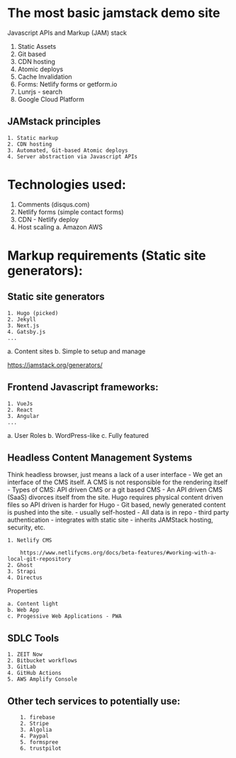# The most basic jamstack demo site
Javascript APIs and Markup (JAM) stack

1. Static Assets
2. Git based
3. CDN hosting
4. Atomic deploys
5. Cache Invalidation
6. Forms: Netlify forms or getform.io
7. Lunrjs - search
8. Google Cloud Platform

## JAMstack principles
    1. Static markup
    2. CDN hosting
    3. Automated, Git-based Atomic deploys
    4. Server abstraction via Javascript APIs

# Technologies used:
1. Comments (disqus.com)
2. Netlify forms (simple contact forms)
3. CDN - Netlify deploy
4. Host scaling
    a. Amazon AWS

# Markup requirements (Static site generators):
## Static site generators
    1. Hugo (picked)
    2. Jekyll
    3. Next.js
    4. Gatsby.js
    ...
a. Content sites
b. Simple to setup and manage 

https://jamstack.org/generators/



## Frontend Javascript frameworks:
    1. VueJs
    2. React
    3. Angular
    ...
a. User Roles
b. WordPress-like
c. Fully featured

## Headless Content Management Systems
Think headless browser, just means a lack of a user interface
    - We get an interface of the CMS itself. A CMS is not responsible for the rendering itself
    - Types of CMS: API driven CMS or a git based CMS
        - An API driven CMS (SaaS) divorces itself from the site. Hugo requires physical content driven files so API driven is harder for Hugo
        - Git based, newly generated content is pushed into the site.
            - usually self-hosted
            - All data is in repo 
            - third party authentication
            - integrates with static site
            - inherits JAMStack hosting, security, etc.
        

    1. Netlify CMS

        https://www.netlifycms.org/docs/beta-features/#working-with-a-local-git-repository
    2. Ghost
    3. Strapi
    4. Directus

Properties 

    a. Content light
    b. Web App
    c. Progessive Web Applications - PWA 
    


## SDLC Tools
    1. ZEIT Now
    2. Bitbucket workflows
    3. GitLab
    4. GitHub Actions
    5. AWS Amplify Console

## Other tech services to potentially use:

        1. firebase
        2. Stripe
        3. Algolia
        4. Paypal
        5. formspree
        6. trustpilot

